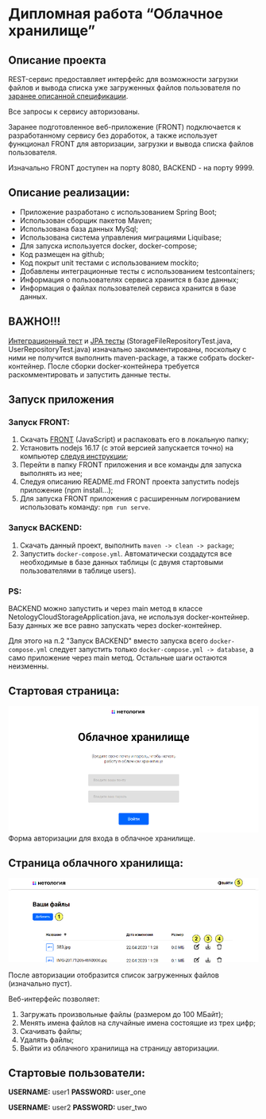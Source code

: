 # Дипломная работа “Облачное хранилище”

## Описание проекта

REST-сервис предоставляет интерфейс для возможности загрузки файлов и вывода списка уже загруженных файлов пользователя
по [заранее описанной спецификации](CloudServiceSpecification.yaml).

Все запросы к сервису авторизованы.

Заранее подготовленное веб-приложение (FRONT) подключается к разработанному сервису без доработок,
а также использует функционал FRONT для авторизации, загрузки и вывода списка файлов пользователя.

Изначально FRONT доступен на порту 8080, BACKEND - на порту 9999.

## Описание реализации:

- Приложение разработано с использованием Spring Boot;
- Использован сборщик пакетов Maven;
- Использована база данных MySql;
- Использована система управления миграциями Liquibase;
- Для запуска используется docker, docker-compose;
- Код размещен на github;
- Код покрыт unit тестами с использованием mockito;
- Добавлены интеграционные тесты с использованием testcontainers;
- Информация о пользователях сервиса хранится в базе данных;
- Информация о файлах пользователей сервиса хранится в базе данных.

## ВАЖНО!!!

[Интеграционный тест](src/test/java/ru/netology/NetologyCloudStorageApplicationTests.java) и
[JPA тесты](src/test/java/ru/netology/repository) (StorageFileRepositoryTest.java, UserRepositoryTest.java)
изначально закомментированы, поскольку с ними не получится выполнить maven-package, а также собрать docker-контейнер.
После сборки docker-контейнера требуется раскомментировать и запустить данные тесты.

## Запуск приложения

### Запуск FRONT:

1. Скачать [FRONT](https://github.com/netology-code/jd-homeworks/tree/master/diploma/netology-diplom-frontend) (JavaScript) и распаковать его в локальную папку;
2. Установить nodejs 16.17 (с этой версией запускается точно) на компьютер [следуя инструкции](https://nodejs.org/ru/download/);
3. Перейти в папку FRONT приложения и все команды для запуска выполнять из нее;
4. Следуя описанию README.md FRONT проекта запустить nodejs приложение (npm install...);
5. Для запуска FRONT приложения с расширенным логированием использовать команду: `npm run serve`.

### Запуск BACKEND:

1. Скачать данный проект, выполнить `maven -> clean -> package`;
2. Запустить `docker-compose.yml`.
Автоматически создадутся все необходимые в базе данных таблицы (с двумя стартовыми пользователями в таблице users).

### PS:

BACKEND можно запустить и через main метод в классе NetologyCloudStorageApplication.java,
не используя docker-контейнер. Базу данных же все равно запускать через docker-контейнер.

Для этого на п.2 "Запуск BACKEND" вместо запуска всего `docker-compose.yml` следует запустить
только `docker-compose.yml -> database`, а само приложение через main метод.
Остальные шаги остаются неизменны.

## Стартовая страница:

![](images/login.png)
Форма авторизации для входа в облачное хранилище.

## Страница облачного хранилища:

![](images/cloud_storage_interface.png)

После авторизации отобразится список загруженных файлов (изначально пуст).

Веб-интерфейс позволяет:
1. Загружать произвольные файлы (размером до 100 МБайт);
2. Менять имена файлов на случайные имена состоящие из трех цифр;
3. Скачивать файлы;
4. Удалять файлы;
5. Выйти из облачного хранилища на страницу авторизации.

## Стартовые пользователи:

**USERNAME:** user1 **PASSWORD:** user_one

**USERNAME:** user2 **PASSWORD:** user_two